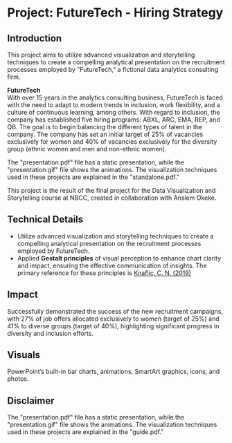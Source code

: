 # Project: FutureTech - Hiring Strategy

## Introduction

This project aims to utilize advanced visualization and storytelling techniques to create a compelling analytical 
presentation on the recruitment processes employed by "FutureTech," a fictional data analytics consulting firm.

**FutureTech**  
With over 15 years in the analytics consulting business, FutureTech is faced with the need to adapt to modern 
trends in inclusion, work flexibility, and a culture of continuous learning, among others. With regard to inclusion, 
the company has established five hiring programs: ABXL, ARC, EMA, REP, and QB. The goal is to begin balancing the 
different types of talent in the company. The company has set an initial target of 25% of vacancies exclusively 
for women and 40% of vacancies exclusively for the diversity group (ethnic women and men and non-ethnic women).

The "presentation.pdf" file has a static presentation, while the "presentation.gif" file shows the animations. 
The visualization techniques used in these projects are explained in the "standalone.pdf."

This project is the result of the final project for the Data Visualization and Storytelling course at NBCC, 
created in collaboration with Anslem Okeke.

## Technical Details
- Utilize advanced visualization and storytelling techniques to create a compelling analytical presentation on the recruitment processes 
employed by FutureTech.
- Applied **Gestalt principles** of visual perception to enhance chart clarity and impact, ensuring the effective communication of 
insights. The primary reference for these principles is [Knaflic, C. N. (2019)](https://www-oreilly-com.libproxy.nbcc.ca/library/view/storytelling-with-data/9781119002253/)

## Impact

Successfully demonstrated the success of the new recruitment campaigns, with 27% of job offers allocated exclusively to women (target of 25%) and 41% to diverse groups (target of 40%), highlighting significant progress in diversity and inclusion efforts.

## Visuals

PowerPoint’s built-in bar charts, animations, SmartArt graphics, icons, and photos. 


## Disclaimer
The "presentation.pdf" file has a static presentation, while the "presentation.gif" file shows the animations. 
The visualization techniques used in these projects are explained in the "guide.pdf."
